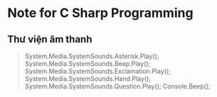 # Note for C Sharp Programming
## Thư viện âm thanh

>System.Media.SystemSounds.Asterisk.Play();
>System.Media.SystemSounds.Beep.Play();
>System.Media.SystemSounds.Exclamation.Play();
>System.Media.SystemSounds.Hand.Play();
>System.Media.SystemSounds.Question.Play();
>Console.Beep();
